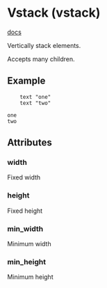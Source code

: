 # Vstack (vstack)
[docs](https://togglebyte.github.io/anathema-guide/templates/elements/vstack.html)

Vertically stack elements.

Accepts many children.
## Example
```vstack
    text "one"
    text "two"
```
```
one
two
```
## Attributes
### width
Fixed width

### height
Fixed height

### min_width

Minimum width
### min_height

Minimum height